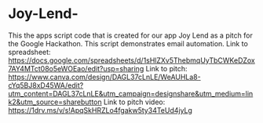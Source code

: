 # Joy-Lend-
This the apps script code that is created for our app Joy Lend as a pitch for the Google Hackathon. This script demonstrates email automation.
Link to spreadsheet: https://docs.google.com/spreadsheets/d/1sHlZXv5ThebmqUyTbCWKeDZox7AY4MTct08o5eWOEao/edit?usp=sharing
Link to pitch: https://www.canva.com/design/DAGL37cLnLE/WeAUHLa8-cYq5BJ8xD45WA/edit?utm_content=DAGL37cLnLE&utm_campaign=designshare&utm_medium=link2&utm_source=sharebutton
Link to pitch video: https://1drv.ms/v/s!ApqSkHRZLo4fgakw5ty34TeUd4jyLg
